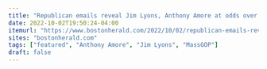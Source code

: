 ```yaml
---
title: "Republican emails reveal Jim Lyons, Anthony Amore at odds over Charlie Baker photo"
date: 2022-10-02T19:50:24-04:00
itemurl: "https://www.bostonherald.com/2022/10/02/republican-emails-reveal-jim-lyons-anthony-amore-at-odds-over-charlie-baker-photo/"
sites: "bostonherald.com"
tags: ["featured", "Anthony Amore", "Jim Lyons", "MassGOP"]
draft: false
---
```


